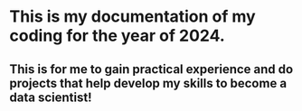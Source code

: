 # This is my documentation of my coding for the year of 2024.
## This is for me to gain practical experience and do projects that help develop my skills to become a data scientist!
